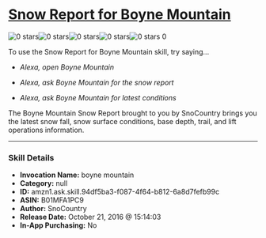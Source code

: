 # [Snow Report for Boyne Mountain](http://alexa.amazon.com/#skills/amzn1.ask.skill.94df5ba3-f087-4f64-b812-6a8d7fefb99c)
![0 stars](../../images/ic_star_border_black_18dp_1x.png)![0 stars](../../images/ic_star_border_black_18dp_1x.png)![0 stars](../../images/ic_star_border_black_18dp_1x.png)![0 stars](../../images/ic_star_border_black_18dp_1x.png)![0 stars](../../images/ic_star_border_black_18dp_1x.png) 0

To use the Snow Report for Boyne Mountain skill, try saying...

* *Alexa, open Boyne Mountain*

* *Alexa, ask Boyne Mountain for the snow report*

* *Alexa, ask Boyne Mountain for latest conditions*

The Boyne Mountain Snow Report brought to you by SnoCountry brings you the latest snow fall, snow surface conditions,  base depth, trail, and lift operations information.

***

### Skill Details

* **Invocation Name:** boyne mountain
* **Category:** null
* **ID:** amzn1.ask.skill.94df5ba3-f087-4f64-b812-6a8d7fefb99c
* **ASIN:** B01MFA1PC9
* **Author:** SnoCountry
* **Release Date:** October 21, 2016 @ 15:14:03
* **In-App Purchasing:** No

